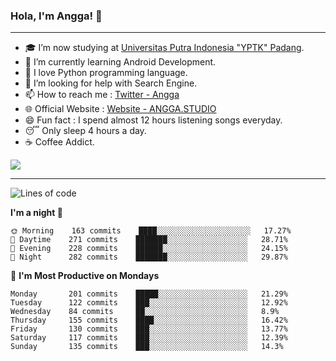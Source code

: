 ### Hola, I'm Angga! 👋
---
- 🎓 I’m now studying at [Universitas Putra Indonesia "YPTK" Padang](https://upiyptk.ac.id/).
- 🌱 I’m currently learning Android Development.
- 🐍 I love Python programming language.
- 🤔 I’m looking for help with Search Engine.
- 📫 How to reach me : [Twitter - Angga](https://twitter.com/NGGJNCK)
- 🌐 Official Website : [Website - ANGGA.STUDIO](https://angga.studio)
- 😄 Fun fact : I spend almost 12 hours listening songs everyday.
- 😴 Only sleep 4 hours a day.
- ☕ Coffee Addict.


<img src="https://github-readme-stats.vercel.app/api?username=AnggaR96s&&show_icons=true&title_color=00FFFF&icon_color=ff6781&text_color=daf7dc&bg_color=191919">

---
<!--START_SECTION:waka-->
![Lines of code](https://img.shields.io/badge/From%20Hello%20World%20I've%20written-343180256%20Lines%20of%20code-blue)

**I'm a night 🦉** 

```text
🌞 Morning    163 commits    ████░░░░░░░░░░░░░░░░░░░░░   17.27% 
🌆 Daytime    271 commits    ███████░░░░░░░░░░░░░░░░░░   28.71% 
🌃 Evening    228 commits    ██████░░░░░░░░░░░░░░░░░░░   24.15% 
🌙 Night      282 commits    ███████░░░░░░░░░░░░░░░░░░   29.87%

```
📅 **I'm Most Productive on Mondays** 

```text
Monday       201 commits    █████░░░░░░░░░░░░░░░░░░░░   21.29% 
Tuesday      122 commits    ███░░░░░░░░░░░░░░░░░░░░░░   12.92% 
Wednesday    84 commits     ██░░░░░░░░░░░░░░░░░░░░░░░   8.9% 
Thursday     155 commits    ████░░░░░░░░░░░░░░░░░░░░░   16.42% 
Friday       130 commits    ███░░░░░░░░░░░░░░░░░░░░░░   13.77% 
Saturday     117 commits    ███░░░░░░░░░░░░░░░░░░░░░░   12.39% 
Sunday       135 commits    ███░░░░░░░░░░░░░░░░░░░░░░   14.3%

```


<!--END_SECTION:waka-->
